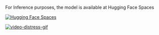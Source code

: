 For Inference purposes, the model is available at Hugging Face Spaces

[![Hugging Face Spaces](https://img.shields.io/badge/%F0%9F%A4%97%20Hugging%20Face-Spaces-blue)](https://blessing-asphalt-pavement-distresses-detector.hf.space)

[![video-distress-gif](https://github.com/Blessing988/Pavement-Distresses-Detector/assets/59713495/b63b8baa-4b21-4364-946f-e500965ae127)](https://blessing-asphalt-pavement-distresses-detector.hf.space)


